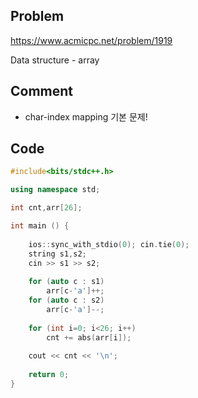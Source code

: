 ## Problem
<https://www.acmicpc.net/problem/1919>

Data structure - array

## Comment

* char-index mapping 기본 문제!

## Code
```c++
#include<bits/stdc++.h>

using namespace std;

int cnt,arr[26];

int main () {
    
    ios::sync_with_stdio(0); cin.tie(0);
    string s1,s2;
    cin >> s1 >> s2;
    
    for (auto c : s1)
        arr[c-'a']++;
    for (auto c : s2)
        arr[c-'a']--;
    
    for (int i=0; i<26; i++)
        cnt += abs(arr[i]);
    
    cout << cnt << '\n';
    
    return 0;
}
```
